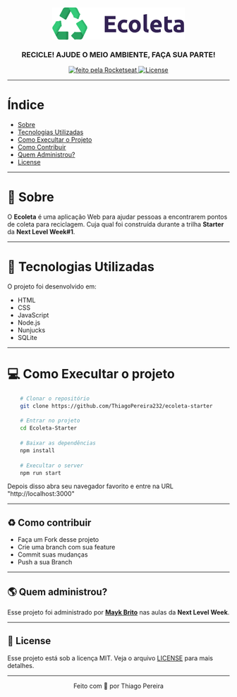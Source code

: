 <h3 align="center">
    <img alt="Logo" width="300px" src=".github/logo.png">
    <br><br>
    <b>RECICLE! AJUDE O MEIO AMBIENTE, FAÇA SUA PARTE!</b>
</h3>

<p align="center">
    <a href="https://rocketseat.com.br" target="_blank">
        <img alt="feito pela Rocketseat" src="https://img.shields.io/badge/made%20by-Rocketseat-%237519C1">
    </a>
    <a href="https://github.com/ThiagoPereira232/Ecoleta-Starter/blob/master/LICENSE">
        <img alt="License" src="https://ik.imagekit.io/pereira/ecoleta_FV3ArfUHA.svg">
    </a>
</p>

---

# Índice

- [Sobre](#sobre)
- [Tecnologias Utilizadas](#tecnologias)
- [Como Execultar o Projeto](#executar)
- [Como Contribuir](#contribuir)
- [Quem Administrou?](#administrou)
- [License](#license)

---

<a id="sobre"></a>

# :scroll: Sobre

 O <b>Ecoleta</b> é uma aplicação Web para ajudar pessoas a encontrarem pontos de coleta para reciclagem. Cuja qual foi construída durante a trilha <strong>Starter</strong> da <strong>Next Level Week#1</strong>.

 ---

 <a id="tecnologias"></a>

 # :rocket: Tecnologias Utilizadas

 O projeto foi desenvolvido em:

 - HTML
 - CSS
 - JavaScript
 - Node.js
 - Nunjucks
 - SQLite

 ---

 <a id="executar">

# :computer: Como Execultar o projeto

```bash
    # Clonar o repositório
    git clone https://github.com/ThiagoPereira232/ecoleta-starter

    # Entrar no projeto
    cd Ecoleta-Starter

    # Baixar as dependências
    npm install

    # Execultar o server
    npm run start
```
Depois disso abra seu navegador favorito e entre na URL "http://localhost:3000"

---

<a id="contribuir"></a>

## :recycle: Como contribuir

- Faça um Fork desse projeto
- Crie uma branch com sua feature
- Commit suas mudanças
- Push a sua Branch

---

<a id="administrou">

## :earth_americas: Quem administrou?

Esse projeto foi administrado por **[Mayk Brito](https://github.com/maykbrito)** nas aulas da **Next Level Week**.

---

<a id="license"><a>

## :memo: License

Esse projeto está sob a licença MIT. Veja o arquivo [LICENSE](LICENSE) para mais detalhes.

---

<p align="center">
    Feito com 💜 por Thiago Pereira
</p>
